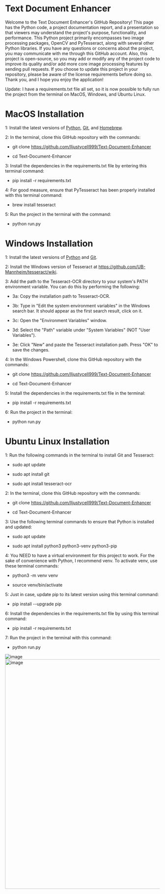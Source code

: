 # Text Document Enhancer

Welcome to the Text Document Enhancer's GitHub Repository! This page has the Python code, a project documentation report, and a presentation so that viewers may understand the project's purpose, functionality, and performance. This Python project primarily encompasses two image processing packages, OpenCV and PyTesseract, along with several other Python libraries. If you have any questions or concerns about the project, you may communicate with me through this GitHub account. Also, this project is open-source, so you may add or modify any of the project code to improve its quality and/or add more core image processing features by sending pull requests. If you choose to update this project in your repository, please be aware of the license requirements before doing so. Thank you, and I hope you enjoy the application!

Update: I have a requirements.txt file all set, so it is now possible to fully run the project from the terminal on MacOS, Windows, and Ubuntu Linux.

# MacOS Installation

1: Install the latest versions of [Python](https://www.python.org/downloads/), [Git](https://git-scm.com/download/mac), and [Homebrew](https://brew.sh/).

2: In the terminal, clone this GitHub repository with the commands:

  * git clone https://github.com/lljustycell999/Text-Document-Enhancer

  * cd Text-Document-Enhancer

3: Install the dependencies in the requirements.txt file by entering this terminal command:

  * pip install -r requirements.txt

4: For good measure, ensure that PyTesseract has been properly installed with this terminal command:

  * brew install tesseract

5: Run the project in the terminal with the command:

  * python run.py

# Windows Installation

1: Install the latest versions of [Python](https://www.python.org/downloads/) and [Git](https://git-scm.com/download/win).

2: Install the Windows version of Tesseract at https://github.com/UB-Mannheim/tesseract/wiki.

3: Add the path to the Tesseract-OCR directory to your system's PATH environment variable. You can do this by performing the following:

  * 3a: Copy the installation path to Tesseract-OCR.
  
  * 3b: Type in "Edit the system environment variables" in the Windows search bar. It should appear as the first search result, click on it.
  
  * 3c: Open the "Environment Variables" window.
  
  * 3d: Select the "Path" variable under "System Variables" (NOT "User Variables").
  
  * 3e: Click "New" and paste the Tesseract installation path. Press "OK" to save the changes.

4: In the Windows Powershell, clone this GitHub repository with the commands:

  * git clone https://github.com/lljustycell999/Text-Document-Enhancer

  * cd Text-Document-Enhancer

5: Install the dependencies in the requirements.txt file in the terminal:

  * pip install -r requirements.txt

6: Run the project in the terminal:

  * python run.py

# Ubuntu Linux Installation

1: Run the following commands in the terminal to install Git and Tesseract:

  * sudo apt update

  * sudo apt install git
   
  * sudo apt install tesseract-ocr

2: In the terminal, clone this GitHub repository with the commands:

  * git clone https://github.com/lljustycell999/Text-Document-Enhancer

  * cd Text-Document-Enhancer

3: Use the following terminal commands to ensure that Python is installed and updated:

  * sudo apt update

  * sudo apt install python3 python3-venv python3-pip

4: You NEED to have a virtual environment for this project to work. For the sake of convenience with Python, I recommend venv. To activate venv, use these terminal commands:

  * python3 -m venv venv
  
  * source venv/bin/activate

5: Just in case, update pip to its latest version using this terminal command:

  * pip install --upgrade pip

6: Install the dependencies in the requirements.txt file by using this terminal command:

  * pip install -r requirements.txt

7: Run the project in the terminal with this command:

  * python run.py

![image](https://github.com/lljustycell999/Text-Document-Enhancer/assets/123667513/38dcfdfc-3412-4f8d-a8ef-3725abc7ec44)
<img width="748" alt="image" src="https://github.com/lljustycell999/Text-Document-Enhancer/assets/123667513/aa05fc9a-36f2-4141-967d-1bf3229f0a33">

